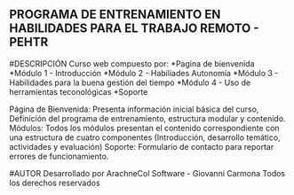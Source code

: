 ## PROGRAMA DE ENTRENAMIENTO EN HABILIDADES PARA EL TRABAJO REMOTO - PEHTR

#DESCRIPCIÓN
Curso web compuesto por:
*Pagina de bienvenida
*Módulo 1 - Introducción
*Módulo 2 - Habiliades Autonomía
*Módulo 3 - Habilidades para la buena gestión del tiempo
*Módulo 4 - Uso de herramientas teconológicas
*Soporte 

Página de Bienvenida: Presenta información inicial básica del curso, Definición del programa de entrenamiento, estructura modular y contenido.
Módulos: Todos los módulos presentan el contenido correspondiente con una estructura de cuatro componentes (Introducción, desarrollo temático, actividades y evaluación)
Soporte: Formulario de contacto para reportar errores de funcionamiento.

#AUTOR
Desarrollado por ArachneCol Software - Giovanni Carmona
Todos los derechos reservados